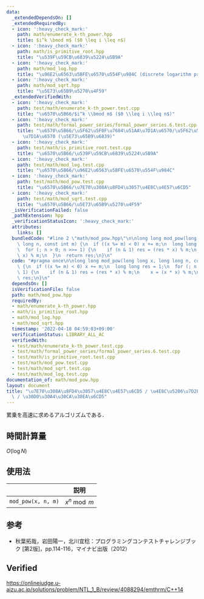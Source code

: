 ```yaml
---
data:
  _extendedDependsOn: []
  _extendedRequiredBy:
  - icon: ':heavy_check_mark:'
    path: math/enumerate_k-th_power.hpp
    title: $i^k \bmod m$ ($0 \leq i \leq n$)
  - icon: ':heavy_check_mark:'
    path: math/is_primitive_root.hpp
    title: "\u539F\u59CB\u6839\u5224\u5B9A"
  - icon: ':heavy_check_mark:'
    path: math/mod_log.hpp
    title: "\u96E2\u6563\u5BFE\u6570\u554F\u984C (discrete logarithm problem)"
  - icon: ':heavy_check_mark:'
    path: math/mod_sqrt.hpp
    title: "\u5E73\u65B9\u5270\u4F59"
  _extendedVerifiedWith:
  - icon: ':heavy_check_mark:'
    path: test/math/enumerate_k-th_power.test.cpp
    title: "\u6570\u5B66/$i^k \\bmod m$ ($0 \\leq i \\leq n$)"
  - icon: ':heavy_check_mark:'
    path: test/math/formal_power_series/formal_power_series.6.test.cpp
    title: "\u6570\u5B66/\u5F62\u5F0F\u7684\u51AA\u7D1A\u6570/\u5F62\u5F0F\u7684\u51AA\
      \u7D1A\u6570 (\u5E73\u65B9\u6839)"
  - icon: ':heavy_check_mark:'
    path: test/math/is_primitive_root.test.cpp
    title: "\u6570\u5B66/\u539F\u59CB\u6839\u5224\u5B9A"
  - icon: ':heavy_check_mark:'
    path: test/math/mod_log.test.cpp
    title: "\u6570\u5B66/\u96E2\u6563\u5BFE\u6570\u554F\u984C"
  - icon: ':heavy_check_mark:'
    path: test/math/mod_pow.test.cpp
    title: "\u6570\u5B66/\u7E70\u308A\u8FD4\u3057\u4E8C\u4E57\u6CD5"
  - icon: ':heavy_check_mark:'
    path: test/math/mod_sqrt.test.cpp
    title: "\u6570\u5B66/\u5E73\u65B9\u5270\u4F59"
  _isVerificationFailed: false
  _pathExtension: hpp
  _verificationStatusIcon: ':heavy_check_mark:'
  attributes:
    links: []
  bundledCode: "#line 2 \"math/mod_pow.hpp\"\n\nlong long mod_pow(long long x, long\
    \ long n, const int m) {\n  if ((x %= m) < 0) x += m;\n  long long res = 1;\n\
    \  for (; n > 0; n >>= 1) {\n    if (n & 1) res = (res * x) % m;\n    x = (x *\
    \ x) % m;\n  }\n  return res;\n}\n"
  code: "#pragma once\n\nlong long mod_pow(long long x, long long n, const int m)\
    \ {\n  if ((x %= m) < 0) x += m;\n  long long res = 1;\n  for (; n > 0; n >>=\
    \ 1) {\n    if (n & 1) res = (res * x) % m;\n    x = (x * x) % m;\n  }\n  return\
    \ res;\n}\n"
  dependsOn: []
  isVerificationFile: false
  path: math/mod_pow.hpp
  requiredBy:
  - math/enumerate_k-th_power.hpp
  - math/is_primitive_root.hpp
  - math/mod_log.hpp
  - math/mod_sqrt.hpp
  timestamp: '2022-04-18 04:59:03+09:00'
  verificationStatus: LIBRARY_ALL_AC
  verifiedWith:
  - test/math/enumerate_k-th_power.test.cpp
  - test/math/formal_power_series/formal_power_series.6.test.cpp
  - test/math/is_primitive_root.test.cpp
  - test/math/mod_pow.test.cpp
  - test/math/mod_sqrt.test.cpp
  - test/math/mod_log.test.cpp
documentation_of: math/mod_pow.hpp
layout: document
title: "\u7E70\u308A\u8FD4\u3057\u4E8C\u4E57\u6CD5 / \u4E8C\u5206\u7D2F\u4E57\u6CD5\
  \ / \u30D0\u30A4\u30CA\u30EA\u6CD5"
---
```


累乗を高速に求めるアルゴリズムである．


## 時間計算量

$O(\log{N})$


## 使用法

||説明|
|:--:|:--:|
|`mod_pow(x, n, m)`|$x^n \bmod{m}$|


## 参考

- 秋葉拓哉，岩田陽一，北川宜稔：プログラミングコンテストチャレンジブック \[第2版\]，pp.114-116，マイナビ出版（2012）


## Verified

https://onlinejudge.u-aizu.ac.jp/solutions/problem/NTL_1_B/review/4088294/emthrm/C++14
